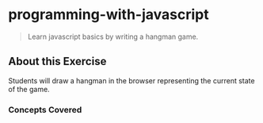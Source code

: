 # programming-with-javascript
> Learn javascript basics by writing a hangman game.

## About this Exercise
Students will draw a hangman in the browser representing the current state of the game.

### Concepts Covered
